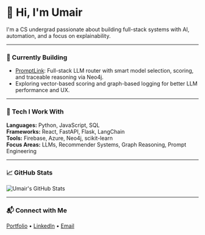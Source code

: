 # 👋 Hi, I'm Umair

I'm a CS undergrad passionate about building full-stack systems with AI, automation, and a focus on explainability.

---

### 🚀 Currently Building
- [PromptLink](https://github.com/YaseenSadat/PromptLink): Full-stack LLM router with smart model selection, scoring, and traceable reasoning via Neo4j.
- Exploring vector-based scoring and graph-based logging for better LLM performance and UX.

---

### 🧠 Tech I Work With
**Languages:** Python, JavaScript, SQL  
**Frameworks:** React, FastAPI, Flask, LangChain  
**Tools:** Firebase, Azure, Neo4j, scikit-learn  
**Focus Areas:** LLMs, Recommender Systems, Graph Reasoning, Prompt Engineering

---

### 📈 GitHub Stats
![Umair's GitHub Stats](https://github-readme-stats.vercel.app/api?username=umairx25&show_icons=true&theme=default&count_private=true)

---

### 📬 Connect with Me
[Portfolio](https://uarham.me) • [LinkedIn](https://linkedin.com/in/YOURNAME) • [Email](mailto:your@email.com)